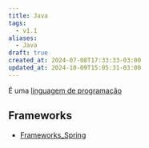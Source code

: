 ```yaml
---
title: Java
tags:
  - v1.1
aliases:
  - Java
draft: true
created_at: 2024-07-08T17:33:33-03:00
updated_at: 2024-10-09T15:05:31-03:00
---
```


É uma [linguagem de programação](../../../../atomos/2024/07/08/Linguagem_de_programacao.md) 

## Frameworks
- [Frameworks_Spring](../../../../entrada/2024/07/08/Frameworks_Spring.md)